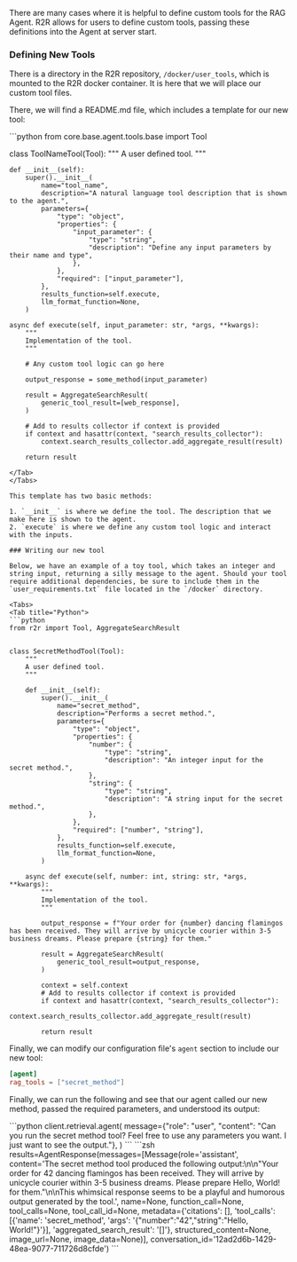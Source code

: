 There are many cases where it is helpful to define custom tools for the RAG Agent. R2R allows for users to define custom tools, passing these definitions into the Agent at server start.

### Defining New Tools
There is a directory in the R2R repository, `/docker/user_tools`, which is mounted to the R2R docker container. It is here that we will place our custom tool files.

There, we will find a README.md file, which includes a template for our new tool:

<Tabs>
<Tab title="Python">
```python
from core.base.agent.tools.base import Tool


class ToolNameTool(Tool):
    """
    A user defined tool.
    """

    def __init__(self):
        super().__init__(
            name="tool_name",
            description="A natural language tool description that is shown to the agent.",
            parameters={
                "type": "object",
                "properties": {
                    "input_parameter": {
                        "type": "string",
                        "description": "Define any input parameters by their name and type",
                    },
                },
                "required": ["input_parameter"],
            },
            results_function=self.execute,
            llm_format_function=None,
        )

    async def execute(self, input_parameter: str, *args, **kwargs):
        """
        Implementation of the tool.
        """

        # Any custom tool logic can go here

        output_response = some_method(input_parameter)

        result = AggregateSearchResult(
            generic_tool_result=[web_response],
        )

        # Add to results collector if context is provided
        if context and hasattr(context, "search_results_collector"):
            context.search_results_collector.add_aggregate_result(result)

        return result
```
</Tab>
</Tabs>

This template has two basic methods:

1. `__init__` is where we define the tool. The description that we make here is shown to the agent.
2. `execute` is where we define any custom tool logic and interact with the inputs.

### Writing our new tool

Below, we have an example of a toy tool, which takes an integer and string input, returning a silly message to the agent. Should your tool require additional dependencies, be sure to include them in the `user_requirements.txt` file located in the `/docker` directory.

<Tabs>
<Tab title="Python">
```python
from r2r import Tool, AggregateSearchResult


class SecretMethodTool(Tool):
    """
    A user defined tool.
    """

    def __init__(self):
        super().__init__(
            name="secret_method",
            description="Performs a secret method.",
            parameters={
                "type": "object",
                "properties": {
                    "number": {
                        "type": "string",
                        "description": "An integer input for the secret method.",
                    },
                    "string": {
                        "type": "string",
                        "description": "A string input for the secret method.",
                    },
                },
                "required": ["number", "string"],
            },
            results_function=self.execute,
            llm_format_function=None,
        )

    async def execute(self, number: int, string: str, *args, **kwargs):
        """
        Implementation of the tool.
        """

        output_response = f"Your order for {number} dancing flamingos has been received. They will arrive by unicycle courier within 3-5 business dreams. Please prepare {string} for them."

        result = AggregateSearchResult(
            generic_tool_result=output_response,
        )

        context = self.context
        # Add to results collector if context is provided
        if context and hasattr(context, "search_results_collector"):
            context.search_results_collector.add_aggregate_result(result)

        return result
```
</Tab>
</Tabs>

Finally, we can modify our configuration file's `agent` section to include our new tool:

```toml
[agent]
rag_tools = ["secret_method"]
```


Finally, we can run the following and see that our agent called our new method, passed the required parameters, and understood its output:

<Tabs>
    <Tab title="Request">
        ```python
        client.retrieval.agent(
            message={"role": "user", "content": "Can you run the secret method tool? Feel free to use any parameters you want. I just want to see the output."},
        )
        ```
    </Tab>
    <Tab title="Response">
        ```zsh
        results=AgentResponse(messages=[Message(role='assistant', content='The secret method tool produced the following output:\n\n"Your order for 42 dancing flamingos has been received. They will arrive by unicycle courier within 3-5 business dreams. Please prepare Hello, World! for them."\n\nThis whimsical response seems to be a playful and humorous output generated by the tool.', name=None, function_call=None, tool_calls=None, tool_call_id=None, metadata={'citations': [], 'tool_calls': [{'name': 'secret_method', 'args': '{"number":"42","string":"Hello, World!"}'}], 'aggregated_search_result': '[]'}, structured_content=None, image_url=None, image_data=None)], conversation_id='12ad2d6b-1429-48ea-9077-711726d8cfde')
        ```
    </Tab>
</Tabs>
